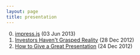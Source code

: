 ```yaml
---
layout: page
title: presentation
---
```


0. [impress.js](/bookmark/2013/06/03/impress-js.html) (03 Jun 2013) 
1. [Investors Haven't Grasped Reality](/noise/2012/12/28/reality.html) (28 Dec 2012) 
2. [How to Give a Great Presentation](/bookmark/2012/12/24/presentation.html) (24 Dec 2012) 
